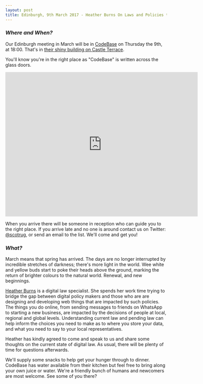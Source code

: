 ```yaml
---
layout: post
title: Edinburgh, 9th March 2017 - Heather Burns On Laws and Policies that Effect Web Development
---
```


### *Where and When?*

Our Edinburgh meeting in March will be in <a href="http://www.thisiscodebase.com/">CodeBase</a> on Thursday the 9th, at 18:00. That's in <a href="http://www.openstreetmap.org/node/2622756843#map=18/55.94652/-3.20081&layers=C">their shiny building on Castle Terrace</a>.

You'll know you're in the right place as "CodeBase" is written across the glass doors.

<iframe src="https://www.google.com/maps/embed?pb=!1m0!3m2!1sen!2suk!4v1483872929132!6m8!1m7!1sVSL7PfdVl9-Er1E-TE_AdA!2m2!1d55.94717620478372!2d-3.201899568462977!3f123.96453758660971!4f-14.18015060339934!5f0.7820865974627469" width="600" height="450" frameborder="0" style="border:0" allowfullscreen></iframe>

When you arrive there will be someone in reception who can guide you to the right place. If you arrive late and no one is around contact us on Twitter: <a href="https://twitter.com/scotrug">@scotrug</a>, or send an email to the list. We'll come and get you!

### *What?*

March means that spring has arrived. The days are no longer interrupted by incredible stretches of darkness; there's more light in the world. Wee white and yellow buds start to poke their heads above the ground, marking the return of brighter colours to the natural world. Renewal, and new beginnings.

<a href="https://twitter.com/WebDevLaw">Heather Burns</a> is a digital law specialist. She spends her work time trying to bridge the gap between digital policy makers and those who are are designing and developing web things that are impacted by such policies. The things you do online, from sending messages to friends on WhatsApp to starting a new business, are impacted by the decisions of people at local, regional and global levels. Understanding current law and pending law can help inform the choices you need to make as to where you store your data, and what you need to say to your local representatives.

Heather has kindly agreed to come and speak to us and share some thoughts on the current state of digital law. As usual, there will be plenty of time for questions afterwards.

We'll supply some snacks to help get your hunger through to dinner. CodeBase has water available from their kitchen but feel free to bring along your own juice or water. We're a friendly bunch of humans and newcomers are most welcome. See some of you there?

